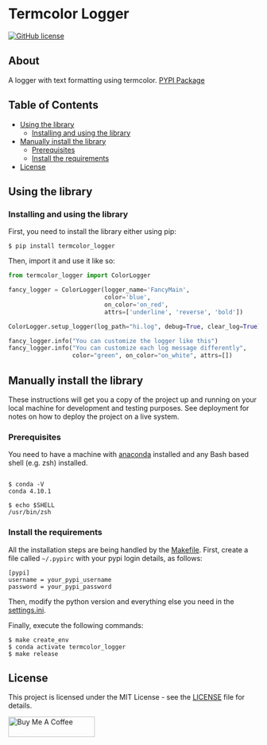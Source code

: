 # Termcolor Logger

[![GitHub license](https://img.shields.io/badge/license-Apache-blue.svg)](https://raw.githubusercontent.com/drkostas/termcolor-logger/master/LICENSE)

## About <a name = "about"></a>

A logger with text formatting using
termcolor. [PYPI Package](https://pypi.org/manage/project/termcolor-logger/releases/)

## Table of Contents

+ [Using the library](#using)
    + [Installing and using the library](#install_use)
+ [Manually install the library](#manual_install)
    + [Prerequisites](#configuration)
    + [Install the requirements](#installing_req)
+ [License](#license)

## Using the library <a name = "using"></a>

### Installing and using the library <a name = "install_use"></a>

First, you need to install the library either using pip:

```shell
$ pip install termcolor_logger
```

Then, import it and use it like so:

```python
from termcolor_logger import ColorLogger

fancy_logger = ColorLogger(logger_name='FancyMain',
                           color='blue',
                           on_color='on_red',
                           attrs=['underline', 'reverse', 'bold'])

ColorLogger.setup_logger(log_path="hi.log", debug=True, clear_log=True)

fancy_logger.info("You can customize the logger like this")
fancy_logger.info("You can customize each log message differently",
                  color="green", on_color="on_white", attrs=[])
```

## Manually install the library <a name = "manual_install"></a>

These instructions will get you a copy of the project up and running on your local machine for
development and testing purposes. See deployment for notes on how to deploy the project on a live
system.

### Prerequisites <a name = "prerequisites"></a>

You need to have a machine with
[anaconda](https://docs.conda.io/projects/conda/en/latest/user-guide/install/index.html) installed and
any Bash based shell (e.g. zsh) installed.

```ShellSession

$ conda -V
conda 4.10.1

$ echo $SHELL
/usr/bin/zsh

```

### Install the requirements <a name = "installing_req"></a>

All the installation steps are being handled by
the [Makefile](https://raw.githubusercontent.com/drkostas/termcolor-logger/master/Makefile). First,
create a file called `~/.pypirc` with your pypi login details, as follows:

```
[pypi]
username = your_pypi_username
password = your_pypi_password
```

Then, modify the python version and everything else you need in
the [settings.ini](https://raw.githubusercontent.com/drkostas/termcolor-logger/master/settings.ini).

Finally, execute the following commands:

```ShellSession
$ make create_env
$ conda activate termcolor_logger
$ make release
```

## License <a name = "license"></a>

This project is licensed under the MIT License - see
the [LICENSE](https://raw.githubusercontent.com/drkostas/termcolor-logger/master/LICENSE) file for
details.

<a href="https://www.buymeacoffee.com/drkostas" target="_blank"><img src="https://cdn.buymeacoffee.com/buttons/default-orange.png" alt="Buy Me A Coffee" height="41" width="174"></a>
